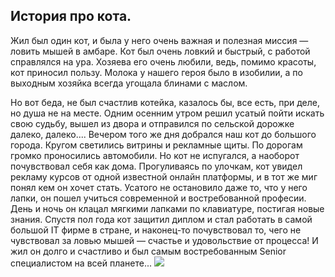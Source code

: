 ## История про кота.

Жил был один кот, и была у него очень важная и полезная миссия — ловить мышей в амбаре. 
Кот был очень ловкий и быстрый, с работой справлялся на ура. Хозяева его очень любили, ведь, помимо красоты, кот приносил пользу. Молока у нашего героя было в изобилии, а по выходным хозяйка всегда угощала блинами с маслом.

Но вот беда, не был счастлив котейка, казалось бы, все есть, при деле, но душа не на месте. 
Одним осенним утром решил усатый пойти искать свою судьбу, вышел из двора и отправился по сельской дорожке далеко, далеко.... Вечером того же дня добрался наш кот до большого города. Кругом светились витрины и рекламные щиты. По дорогам громко проносились автомобили. Но кот не испугался, а наоборот почувствовал себя как дома. 
Прогуливаясь по улочкам, кот увидел рекламу курсов от одной известной онлайн платформы, и в тот же миг понял кем он хочет стать. 
Усатого не остановило даже то, что у него лапки, он пошел учиться современной и востребованной професии. День и ночь он клацал мягкими лапками по клавиатуре, постигая новые знания. Спустя пол года кот защитил диплом и стал работать в самой большой IT фирме в стране, и наконец-то почувствовал то, чего не чувствовал за ловью мышей — счастье и удовольствие от процесса! 
И жил он долго и счастливо и был самым востребованным Senior специалистом на всей планете... 
![](C:\Users\menshikov.si\Desktop\homework_netology\wr-1280.png)